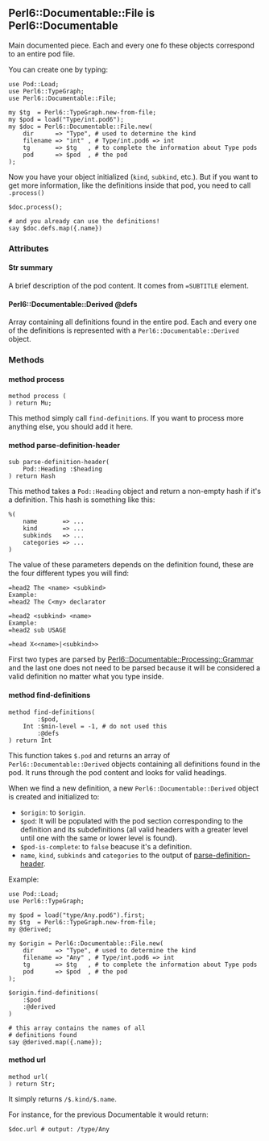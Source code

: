 ## Perl6::Documentable::File is Perl6::Documentable

Main documented piece. Each and every one fo these objects correspond to an entire pod file.

You can create one by typing:

```perl6
use Pod::Load;
use Perl6::TypeGraph;
use Perl6::Documentable::File;

my $tg  = Perl6::TypeGraph.new-from-file;
my $pod = load("Type/int.pod6");
my $doc = Perl6::Documentable::File.new(
    dir      => "Type", # used to determine the kind
    filename => "int" , # Type/int.pod6 => int
    tg       => $tg   , # to complete the information about Type pods
    pod      => $pod  , # the pod
);
```

Now you have your object initialized (`kind`, `subkind`, etc.). But if you want to get more information, like the definitions inside that pod, you need to call `.process()`

```perl6
$doc.process();

# and you already can use the definitions!
say $doc.defs.map({.name})
```

### Attributes

#### Str summary

A brief description of the pod content. It comes from `=SUBTITLE` element.

#### Perl6::Documentable::Derived @defs

Array containing all definitions found in the entire pod. Each and every one of the definitions is represented with a `Perl6::Documentable::Derived` object.

### Methods

#### method process

```perl6
method process (
) return Mu;
```

This method simply call `find-definitions`. If you want to process more anything else, you should add it here.

#### method parse-definition-header

```perl6
sub parse-definition-header(
    Pod::Heading :$heading
) return Hash
```

This method takes a `Pod::Heading` object and return a non-empty hash if it's a definition. This hash is something like this:

```perl6
%(
    name       => ...
    kind       => ...
    subkinds   => ...
    categories => ...
)
```

The value of these parameters depends on the definition found, these are the four different types you will find:

```perl6
=head2 The <name> <subkind>
Example:
=head2 The C<my> declarator
```

```perl6
=head2 <subkind> <name>
Example:
=head2 sub USAGE
```

```perl6
=head X<<name>|<subkind>>
```

First two types are parsed by [Perl6::Documentable::Processing::Grammar](lib/Perl6/Documentable/Processing/Grammar.pm6) and the last one does not need to be parsed because it will be considered a valid definition no matter what you type inside.

#### method find-definitions

```perl6
method find-definitions(
        :$pod,
    Int :$min-level = -1, # do not used this
        :@defs
) return Int
```

This function takes `$.pod` and returns an array of `Perl6::Documentable::Derived` objects containing all definitions found in the pod. It runs through the pod content and looks for valid headings.

When we find a new definition, a new `Perl6::Documentable::Derived` object is created and initialized to:

- `$origin`: to `$origin`.
- `$pod`: It will be populated with the pod section corresponding to the definition and its subdefinitions (all valid headers with a greater level until one with the same or lower level is found).
- `$pod-is-complete`: to `false` beacuse it's a definition.
- `name`, `kind`, `subkinds` and `categories` to the output of [parse-definition-header](#sub-parse-definition-header).

Example:

```perl6
use Pod::Load;
use Perl6::TypeGraph;

my $pod = load("type/Any.pod6").first;
my $tg  = Perl6::TypeGraph.new-from-file;
my @derived;

my $origin = Perl6::Documentable::File.new(
    dir      => "Type", # used to determine the kind
    filename => "Any" , # Type/int.pod6 => int
    tg       => $tg   , # to complete the information about Type pods
    pod      => $pod  , # the pod
);

$origin.find-definitions(
    :$pod
    :@derived
)

# this array contains the names of all
# definitions found
say @derived.map({.name});
```

#### method url

```perl6
method url(
) return Str;
```

It simply returns `/$.kind/$.name`.

For instance, for the previous Documentable it would return:

```perl6
$doc.url # output: /type/Any
```
